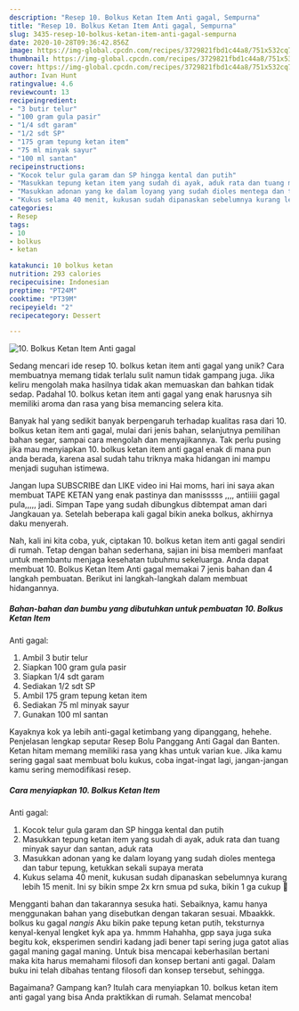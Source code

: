 ```yaml
---
description: "Resep 10. Bolkus Ketan Item Anti gagal, Sempurna"
title: "Resep 10. Bolkus Ketan Item Anti gagal, Sempurna"
slug: 3435-resep-10-bolkus-ketan-item-anti-gagal-sempurna
date: 2020-10-28T09:36:42.856Z
image: https://img-global.cpcdn.com/recipes/3729821fbd1c44a8/751x532cq70/10-bolkus-ketan-item-anti-gagal-foto-resep-utama.jpg
thumbnail: https://img-global.cpcdn.com/recipes/3729821fbd1c44a8/751x532cq70/10-bolkus-ketan-item-anti-gagal-foto-resep-utama.jpg
cover: https://img-global.cpcdn.com/recipes/3729821fbd1c44a8/751x532cq70/10-bolkus-ketan-item-anti-gagal-foto-resep-utama.jpg
author: Ivan Hunt
ratingvalue: 4.6
reviewcount: 13
recipeingredient:
- "3 butir telur"
- "100 gram gula pasir"
- "1/4 sdt garam"
- "1/2 sdt SP"
- "175 gram tepung ketan item"
- "75 ml minyak sayur"
- "100 ml santan"
recipeinstructions:
- "Kocok telur gula garam dan SP hingga kental dan putih"
- "Masukkan tepung ketan item yang sudah di ayak, aduk rata dan tuang minyak sayur dan santan, aduk rata"
- "Masukkan adonan yang ke dalam loyang yang sudah dioles mentega dan tabur tepung, ketukkan sekali supaya merata"
- "Kukus selama 40 menit, kukusan sudah dipanaskan sebelumnya kurang lebih 15 menit. Ini sy bikin smpe 2x krn smua pd suka, bikin 1 ga cukup 🤭"
categories:
- Resep
tags:
- 10
- bolkus
- ketan

katakunci: 10 bolkus ketan 
nutrition: 293 calories
recipecuisine: Indonesian
preptime: "PT24M"
cooktime: "PT39M"
recipeyield: "2"
recipecategory: Dessert

---
```



![10. Bolkus Ketan Item
Anti gagal](https://img-global.cpcdn.com/recipes/3729821fbd1c44a8/751x532cq70/10-bolkus-ketan-item-anti-gagal-foto-resep-utama.jpg)

Sedang mencari ide resep 10. bolkus ketan item
anti gagal yang unik? Cara membuatnya memang tidak terlalu sulit namun tidak gampang juga. Jika keliru mengolah maka hasilnya tidak akan memuaskan dan bahkan tidak sedap. Padahal 10. bolkus ketan item
anti gagal yang enak harusnya sih memiliki aroma dan rasa yang bisa memancing selera kita.

Banyak hal yang sedikit banyak berpengaruh terhadap kualitas rasa dari 10. bolkus ketan item
anti gagal, mulai dari jenis bahan, selanjutnya pemilihan bahan segar, sampai cara mengolah dan menyajikannya. Tak perlu pusing jika mau menyiapkan 10. bolkus ketan item
anti gagal enak di mana pun anda berada, karena asal sudah tahu triknya maka hidangan ini mampu menjadi suguhan istimewa.

Jangan lupa SUBSCRIBE dan LIKE video ini Hai moms, hari ini saya akan membuat TAPE KETAN yang enak pastinya dan manisssss ,,,, antiiiii gagal pula,,,,, jadi. Simpan Tape yang sudah dibungkus dibtempat aman dari Jangkauan ya. Setelah beberapa kali gagal bikin aneka bolkus, akhirnya daku menyerah.


Nah, kali ini kita coba, yuk, ciptakan 10. bolkus ketan item
anti gagal sendiri di rumah. Tetap dengan bahan sederhana, sajian ini bisa memberi manfaat untuk membantu menjaga kesehatan tubuhmu sekeluarga. Anda dapat membuat 10. Bolkus Ketan Item
Anti gagal memakai 7 jenis bahan dan 4 langkah pembuatan. Berikut ini langkah-langkah dalam membuat hidangannya.

<!--inarticleads1-->

##### Bahan-bahan dan bumbu yang dibutuhkan untuk pembuatan 10. Bolkus Ketan Item
Anti gagal:

1. Ambil 3 butir telur
1. Siapkan 100 gram gula pasir
1. Siapkan 1/4 sdt garam
1. Sediakan 1/2 sdt SP
1. Ambil 175 gram tepung ketan item
1. Sediakan 75 ml minyak sayur
1. Gunakan 100 ml santan


Kayaknya kok ya lebih anti-gagal ketimbang yang dipanggang, hehehe. Penjelasan lengkap seputar Resep Bolu Panggang Anti Gagal dan Banten. Ketan hitam memang memiliki rasa yang khas untuk varian kue. Jika kamu sering gagal saat membuat bolu kukus, coba ingat-ingat lagi, jangan-jangan kamu sering memodifikasi resep. 

<!--inarticleads2-->

##### Cara menyiapkan 10. Bolkus Ketan Item
Anti gagal:

1. Kocok telur gula garam dan SP hingga kental dan putih
1. Masukkan tepung ketan item yang sudah di ayak, aduk rata dan tuang minyak sayur dan santan, aduk rata
1. Masukkan adonan yang ke dalam loyang yang sudah dioles mentega dan tabur tepung, ketukkan sekali supaya merata
1. Kukus selama 40 menit, kukusan sudah dipanaskan sebelumnya kurang lebih 15 menit. Ini sy bikin smpe 2x krn smua pd suka, bikin 1 ga cukup 🤭


Mengganti bahan dan takarannya sesuka hati. Sebaiknya, kamu hanya menggunakan bahan yang disebutkan dengan takaran sesuai. Mbaakkk. bolkus ku gagal *nangis* Aku bikin pake tepung ketan putih, teksturnya kenyal-kenyal lengket kyk apa ya. hmmm Hahahha, gpp saya juga suka begitu kok, eksperimen sendiri kadang jadi bener tapi sering juga gatot alias gagal maning gagal maning. Untuk bisa mencapai keberhasilan bertani maka kita harus memahami filosofi dan konsep bertani anti gagal. Dalam buku ini telah dibahas tentang filosofi dan konsep tersebut, sehingga. 

Bagaimana? Gampang kan? Itulah cara menyiapkan 10. bolkus ketan item
anti gagal yang bisa Anda praktikkan di rumah. Selamat mencoba!
